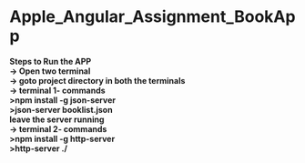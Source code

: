 # Apple_Angular_Assignment_BookApp
<b>Steps to Run the APP<b> <br />
-> Open two terminal<br />
-> goto project directory in both the terminals<br />
-> terminal 1- commands<br />
            >npm install -g json-server<br />
            >json-server booklist.json<br />
   leave the server running<br />
-> terminal 2- commands<br />
            >npm install -g http-server<br />
            >http-server ./<br />
